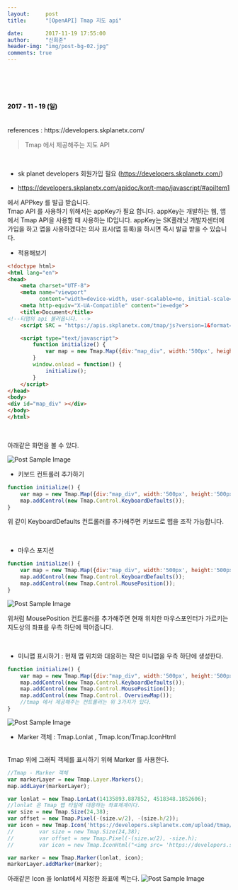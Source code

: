 ```yaml
---
layout:     post
title:      "[OpenAPI] Tmap 지도 api"

date:       2017-11-19 17:55:00
author:     "신희준"
header-img: "img/post-bg-02.jpg"
comments: true
---
```


<meta name="description" content="Spring스프링 애너테이션 Annotation정리 @Autowired,@Qualifier,@Resource,@Component,@PostConstruct,@Aspect
,@AOP,@POINTCUT,@AROUND,@ADVICE,@RequestMapping,@REPOSITORY,@SERVICE,@COMPONENT
">
<br>
<H4 style ="font-weight:bold; color:black;"> </H4>
<br>
<H4 style ="font-weight:bold; color : black">2017 - 11 - 19 (일)</H4>


<br>
references : https://developers.skplanetx.com/
<br>

> Tmap 에서 제공해주는 지도 API

<br>


* sk planet developers 회원가입 필요 (https://developers.skplanetx.com/)

* https://developers.skplanetx.com/apidoc/kor/t-map/javascript/#apiItem1

에서 APPkey 를 발급 받습니다.
<br>
Tmap API 를 사용하기 위해서는 appKey가 필요 합니다. appKey는  개발하는 웹, 앱에서 Tmap API을 사용할 때 사용하는 ID입니다.
appKey는 SK플래닛 개발자센터에 가입을 하고 앱을 사용하겠다는 의사 표시(앱 등록)을 하시면 즉시 발급 받을 수 있습니다.

* 적용해보기

~~~html
<!doctype html>
<html lang="en">
<head>
    <meta charset="UTF-8">
    <meta name="viewport"
          content="width=device-width, user-scalable=no, initial-scale=1.0, maximum-scale=1.0, minimum-scale=1.0">
    <meta http-equiv="X-UA-Compatible" content="ie=edge">
    <title>Document</title>
<!--티맵의 api 불러옵니다. -->
    <script SRC = "https://apis.skplanetx.com/tmap/js?version=1&format=javascript&appKey=앱키"></script>

    <script type="text/javascript">
        function initialize() {
            var map = new Tmap.Map({div:"map_div", width:'500px', height:'500px'});
        }
        window.onload = function() {
            initialize();
        }
    </script>
</head>
<body>
<div id="map_div" ></div>
</body>
</html>
~~~

<br>

아래같은 화면을 볼 수 있다.

<img src="{{ site.baseurl }}/img/tmap.PNG" alt="Post Sample Image">


<br>

* 키보드 컨트롤러 추가하기

~~~JavaScript
function initialize() {
    var map = new Tmap.Map({div:"map_div", width:'500px', height:'500px'});
    map.addControl(new Tmap.Control.KeyboardDefaults());
}
~~~

위 같이 KeyboardDefaults 컨트롤러를 추가해주면 키보드로 맵을 조작 가능합니다.

<br>

* 마우스 포지션

~~~javascript
function initialize() {
    var map = new Tmap.Map({div:"map_div", width:'500px', height:'500px'});
    map.addControl(new Tmap.Control.KeyboardDefaults());
    map.addControl(new Tmap.Control.MousePosition());
}
~~~

<img src="{{ site.baseurl }}/img/tmap1.PNG" alt="Post Sample Image">


위처럼 MousePosition 컨트롤러를 추가해주면 현재 위치한 마우스포인터가 가르키는 지도상의 좌표를 우측 하단에 찍어줍니다.


<br>

* 미니맵 표시하기 : 현재 맵 위치와 대응하는 작은 미니맵을 우측 하단에 생성한다.


~~~javascript
function initialize() {
    var map = new Tmap.Map({div:"map_div", width:'500px', height:'500px'});
    map.addControl(new Tmap.Control.KeyboardDefaults());
    map.addControl(new Tmap.Control.MousePosition());
    map.addControl(new Tmap.Control. OverviewMap());
    //tmap 에서 제공해주는 컨트롤러는 위 3가지가 있다.
}
~~~

<img src="{{ site.baseurl }}/img/tmap2.PNG" alt="Post Sample Image">


<br>

* Marker 객체 : Tmap.Lonlat , Tmap.Icon/Tmap.IconHtml

<br>
Tmap 위에 그래픽 객체를 표시하기 위해 Marker 를 사용한다.


~~~JavaScript
//Tmap - Marker 객체
var markerLayer = new Tmap.Layer.Markers();
map.addLayer(markerLayer);

var lonlat = new Tmap.LonLat(14135893.887852, 4518348.1852606);
//lonlat 은 Tmap 맵 타일에 대응하는 좌표체계이다.
var size = new Tmap.Size(24,38);
var offset = new Tmap.Pixel(-(size.w/2), -(size.h/2));
var icon = new Tmap.Icon('https://developers.skplanetx.com/upload/tmap/marker/pin_b_m_a.png', size, offset); // icon 객체 생성 Marker가 표시할 그래픽정보로서 맵위에 png, jpg 같은 그래픽 파일을 불러온다.
//        var size = new Tmap.Size(24,38);
//        var offset = new Tmap.Pixel(-(size.w/2), -size.h);
//        var icon = new Tmap.IconHtml("<img src= 'https://developers.skplanetx.com/upload/tmap/marker/pin_b_m_a.png'></img>", size, offset);

var marker = new Tmap.Marker(lonlat, icon);
markerLayer.addMarker(marker);
~~~

아래같은 Icon 을 lonlat에서 지정한 좌표에 찍는다.
<img src="{{ site.baseurl }}/img/tmap3.PNG" alt="Post Sample Image">
